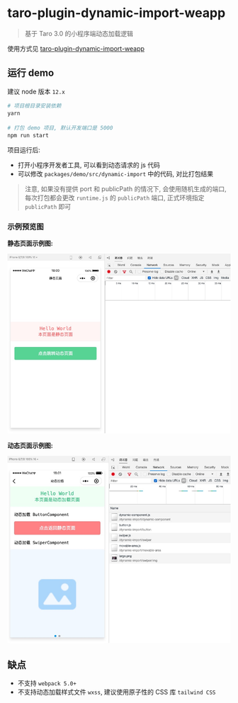 # taro-plugin-dynamic-import-weapp

> 基于 Taro 3.0 的小程序端动态加载逻辑

使用方式见 [taro-plugin-dynamic-import-weapp](./packages/taro-plugin-dynamic-import-weapp/README.md)

## 运行 demo

建议 node 版本 `12.x`

```bash
# 项目根目录安装依赖
yarn

# 打包 demo 项目, 默认开发端口是 5000
npm run start
```

项目运行后:

- 打开小程序开发者工具, 可以看到动态请求的 js 代码
- 可以修改 `packages/demo/src/dynamic-import` 中的代码, 对比打包结果

> 注意, 如果没有提供 port 和 publicPath 的情况下, 会使用随机生成的端口, 每次打包都会更改 `runtime.js` 的 `publicPath` 端口, 正式环境指定 `publicPath` 即可

### 示例预览图

**静态页面示例图:**

![静态页面示例图](./assets/demo-static.jpg)

**动态页面示例图:**

![动态页面示例图](./assets/demo-dynamic.jpg)

## 缺点

- 不支持 `webpack 5.0+`
- 不支持动态加载样式文件 `wxss`, 建议使用原子性的 CSS 库 `tailwind CSS`
